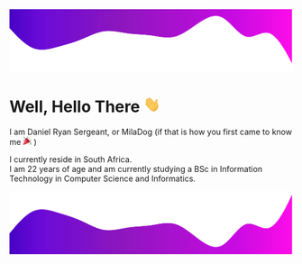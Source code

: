<img src="https://raw.githubusercontent.com/MilaDog/MilaDog/328fcb1eb6b8fe7d9cec123e1e6aec8138d30de0/readme/header.svg" alt="Header Image">

<!-- start welcome -->
# Well, Hello There <img src="https://raw.githubusercontent.com/MilaDog/MilaDog/master/readme/wave.gif" width="30px">
<!-- end welcome -->

<!-- start details about me -->
<p>I am Daniel Ryan Sergeant, or MilaDog (if that is how you first came to know me <img src="https://raw.githubusercontent.com/MilaDog/MilaDog/master/readme/party_popper.png" width="15px"> )</p>
<p>I currently reside in South Africa.<br>I am 22 years of age and am currently studying a BSc in Information Technology in Computer Science and Informatics.</p>
<!-- end details about me -->

<img src="https://raw.githubusercontent.com/MilaDog/MilaDog/c2c07a37397be5c41599adb1d6737dbc271dc978/readme/footer.svg" alt="Footer Image">
